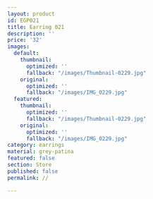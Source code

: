 ```yaml
---
layout: product
id: EGP021
title: Earring 021
description: ''
price: '32'
images:
  default:
    thumbnail:
      optimized: ''
      fallback: "/images/Thumbnail-0229.jpg"
    original:
      optimized: ''
      fallback: "/images/IMG_0229.jpg"
  featured:
    thumbnail:
      optimized: ''
      fallback: "/images/Thumbnail-0229.jpg"
    original:
      optimized: ''
      fallback: "/images/IMG_0229.jpg"
category: earrings
material: grey-patina
featured: false
section: Store
published: false
permalink: //

---
```

